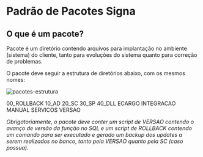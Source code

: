 # Padrão de Pacotes Signa

## O que é um pacote?
Pacote é um diretório contendo arquivos para implantação no ambiente (sistema) do cliente, tanto para evoluções do sistema quanto para correção de problemas.

O pacote deve seguir a estrutura de diretórios abaixo, com os mesmos nomes:

![pacotes-estrutura](https://user-images.githubusercontent.com/5261655/199841242-c037268c-aec5-45d1-a35b-5c16b7d49fd1.png)


00_ROLLBACK
10_AD
20_SC
30_SP
40_DLL
ECARGO
INTEGRACAO
MANUAL
SERVICOS
VERSAO

_Obrigatoriamente, o pacote deve conter um script de VERSAO contendo o avanço de versão da função no SQL e um script de ROLLBACK contendo um comando para ser executado e gerado um backup dos updates a serem realizados no banco, tanto pela VERSAO quanto pela SC (caso possua)._

